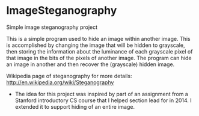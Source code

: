 ImageSteganography
==================

Simple image steganography project

This is a simple program used to hide an image within another image. This is accomplished by changing the image that will be 
hidden to grayscale, then storing the information about the luminance of each grayscale pixel of that image in the bits of the 
pixels of another image. The program can hide an image in another and then recover the (grayscale) hidden image.

Wikipedia page of steganography for more details:
http://en.wikipedia.org/wiki/Steganography

* The idea for this project was inspired by part of an assignment from a Stanford introductory CS course that I helped section lead for in 2014. I extended it to support hiding of an entire image.
